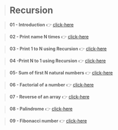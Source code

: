 > # Recursion

> **01 - Introduction** 👉 [click-here](./)

> **02 - Print name N times** 👉 [click-here](./02.%20Print%20name%20N%20times%20using%20recursion.js)

> **03 - Print 1 to N using Recursion** 👉 [click-here](./03.%20Print%201%20to%20N%20using%20recursion.js)

> **04 -Print N to 1 using Recursion** 👉 [click-here](./04.%20Print%20N%20to%201%20Using%20recursion.js)

> **05- Sum of first N natural numbers** 👉 [click-here](./05.%20Sum%20of%20first%20N%20numbers.js)

> **06 - Factorial of a number** 👉 [click-here](./06.%20Factorial%20of%20a%20number.js)

> **07 - Reverse of an array** 👉 [click-here](./07.%20Reverse%20an%20array.js)

> **08 - Palindrome** 👉 [click-here](./08.%20Palindrome.js)

> **09 - Fibonacci number** 👉 [click-here](./09.%20Fibonacci%20number.js)
